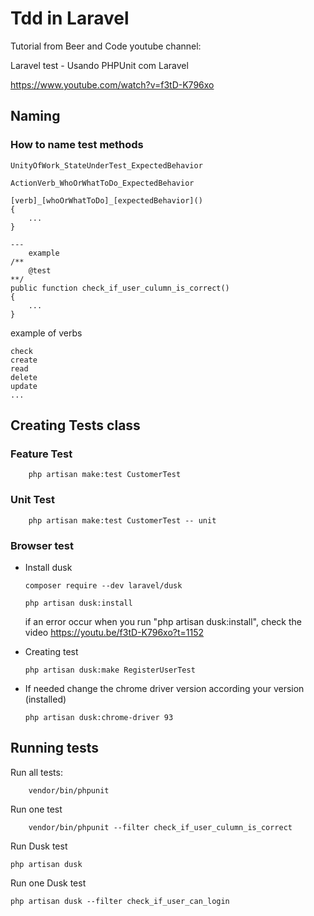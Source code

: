 # Tdd in Laravel
Tutorial from Beer and Code youtube channel:

Laravel test - Usando PHPUnit com Laravel

https://www.youtube.com/watch?v=f3tD-K796xo


## Naming 

### How to name test methods

```
UnityOfWork_StateUnderTest_ExpectedBehavior

ActionVerb_WhoOrWhatToDo_ExpectedBehavior

[verb]_[whoOrWhatToDo]_[expectedBehavior]()
{
    ...
}

--- 
    example 
/**
    @test
**/
public function check_if_user_culumn_is_correct()
{
    ...
}

```


example of verbs
```
check
create
read
delete
update
...
```


## Creating Tests class

### Feature Test
```
    php artisan make:test CustomerTest
```

### Unit Test
```
    php artisan make:test CustomerTest -- unit
```

### Browser test
- Install dusk
    ```
    composer require --dev laravel/dusk

    php artisan dusk:install
    ```
    if an error occur when you run "php artisan dusk:install", check the video https://youtu.be/f3tD-K796xo?t=1152
    
- Creating test
    ```
    php artisan dusk:make RegisterUserTest
    ```
- If needed change the chrome driver version according your version (installed)
    ```
    php artisan dusk:chrome-driver 93
    ```

## Running tests

Run all tests:
```
    vendor/bin/phpunit
```

Run one test
```
    vendor/bin/phpunit --filter check_if_user_culumn_is_correct
```


Run Dusk test
```
php artisan dusk
```

Run one Dusk test
```
php artisan dusk --filter check_if_user_can_login
```

